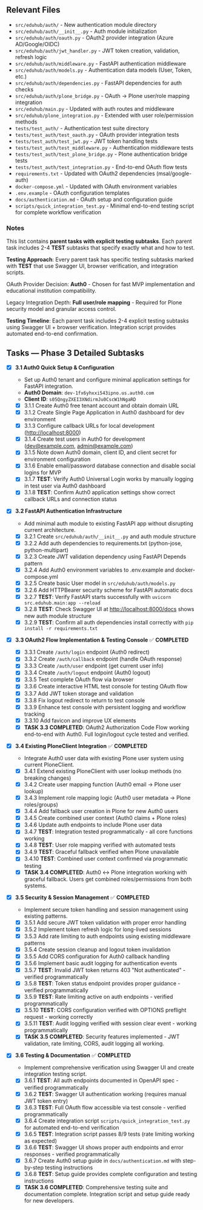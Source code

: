 ## Relevant Files

- `src/eduhub/auth/` - New authentication module directory
- `src/eduhub/auth/__init__.py` - Auth module initialization
- `src/eduhub/auth/oauth.py` - OAuth2 provider integration (Azure AD/Google/OIDC)
- `src/eduhub/auth/jwt_handler.py` - JWT token creation, validation, refresh logic
- `src/eduhub/auth/middleware.py` - FastAPI authentication middleware
- `src/eduhub/auth/models.py` - Authentication data models (User, Token, etc.)
- `src/eduhub/auth/dependencies.py` - FastAPI dependencies for auth checks
- `src/eduhub/auth/plone_bridge.py` - OAuth → Plone user/role mapping integration
- `src/eduhub/main.py` - Updated with auth routes and middleware
- `src/eduhub/plone_integration.py` - Extended with user role/permission methods
- `tests/test_auth/` - Authentication test suite directory
- `tests/test_auth/test_oauth.py` - OAuth provider integration tests
- `tests/test_auth/test_jwt.py` - JWT token handling tests
- `tests/test_auth/test_middleware.py` - Authentication middleware tests
- `tests/test_auth/test_plone_bridge.py` - Plone authentication bridge tests
- `tests/test_auth/test_integration.py` - End-to-end OAuth flow tests
- `requirements.txt` - Updated with OAuth2 dependencies (msal/google-auth)
- `docker-compose.yml` - Updated with OAuth environment variables
- `.env.example` - OAuth configuration templates
- `docs/authentication.md` - OAuth setup and configuration guide
- `scripts/quick_integration_test.py` - Minimal end-to-end testing script for complete workflow verification

### Notes

This list contains **parent tasks with explicit testing subtasks**. Each parent task includes 2-4 **TEST** subtasks that specify exactly what and how to test.

**Testing Approach**: Every parent task has specific testing subtasks marked with **TEST** that use Swagger UI, browser verification, and integration scripts.

OAuth Provider Decision: **Auth0** - Chosen for fast MVP implementation and educational institution compatibility.

Legacy Integration Depth: **Full user/role mapping** - Required for Plone security model and granular access control.

**Testing Timeline**: Each parent task includes 2-4 explicit testing subtasks using Swagger UI + browser verification. Integration script provides automated end-to-end confirmation.

## Tasks — Phase 3 Detailed Subtasks

- [x] **3.1 Auth0 Quick Setup & Configuration**
  - Set up Auth0 tenant and configure minimal application settings for FastAPI integration.
  - **Auth0 Domain**: `dev-1fx6yhxxi543ipno.us.auth0.com`
  - **Client ID**: `s05QngyZXEI3XNdirmJu0CscW1hNgaRD`

  - [x] 3.1.1 Create Auth0 free tenant account and obtain domain URL
  - [x] 3.1.2 Create Single Page Application in Auth0 dashboard for dev environment
  - [x] 3.1.3 Configure callback URLs for local development (<http://localhost:8000>)
  - [x] 3.1.4 Create test users in Auth0 for development (<dev@example.com>, <admin@example.com>)
  - [x] 3.1.5 Note down Auth0 domain, client ID, and client secret for environment configuration
  - [x] 3.1.6 Enable email/password database connection and disable social logins for MVP
  - [x] 3.1.7 **TEST**: Verify Auth0 Universal Login works by manually logging in test user via Auth0 dashboard
  - [x] 3.1.8 **TEST**: Confirm Auth0 application settings show correct callback URLs and connection status

- [x] **3.2 FastAPI Authentication Infrastructure**
  - Add minimal auth module to existing FastAPI app without disrupting current architecture.
  - [x] 3.2.1 Create `src/eduhub/auth/__init__.py` and auth module structure
  - [x] 3.2.2 Add auth dependencies to requirements.txt (python-jose, python-multipart)
  - [x] 3.2.3 Create JWT validation dependency using FastAPI Depends pattern
  - [x] 3.2.4 Add Auth0 environment variables to .env.example and docker-compose.yml
  - [x] 3.2.5 Create basic User model in `src/eduhub/auth/models.py`
  - [x] 3.2.6 Add HTTPBearer security scheme for FastAPI automatic docs
  - [x] 3.2.7 **TEST**: Verify FastAPI starts successfully with `uvicorn src.eduhub.main:app --reload`
  - [x] 3.2.8 **TEST**: Check Swagger UI at <http://localhost:8000/docs> shows new auth module structure
  - [x] 3.2.9 **TEST**: Confirm all auth dependencies install correctly with `pip install -r requirements.txt`

- [x] **3.3 OAuth2 Flow Implementation & Testing Console** ✅ **COMPLETED**
  - [x] 3.3.1 Create `/auth/login` endpoint (Auth0 redirect)
  - [x] 3.3.2 Create `/auth/callback` endpoint (handle OAuth response)
  - [x] 3.3.3 Create `/auth/user` endpoint (get current user info)
  - [x] 3.3.4 Create `/auth/logout` endpoint (Auth0 logout)
  - [x] 3.3.5 Test complete OAuth flow via browser
  - [x] 3.3.6 Create interactive HTML test console for testing OAuth flow
  - [x] 3.3.7 Add JWT token storage and validation
  - [x] 3.3.8 Fix logout redirect to return to test console
  - [x] 3.3.9 Enhance test console with persistent logging and workflow tracking
  - [x] 3.3.10 Add favicon and improve UX elements
  - [x] **TASK 3.3 COMPLETED**: OAuth2 Authorization Code Flow working end-to-end with Auth0. Full login/logout cycle tested and verified.

- [x] **3.4 Existing PloneClient Integration** ✅ **COMPLETED**
  - Integrate Auth0 user data with existing Plone user system using current PloneClient.
  - [x] 3.4.1 Extend existing PloneClient with user lookup methods (no breaking changes)
  - [x] 3.4.2 Create user mapping function (Auth0 email → Plone user lookup)
  - [x] 3.4.3 Implement role mapping logic (Auth0 user metadata → Plone roles/groups)
  - [x] 3.4.4 Add fallback user creation in Plone for new Auth0 users
  - [x] 3.4.5 Create combined user context (Auth0 claims + Plone roles)
  - [x] 3.4.6 Update auth endpoints to include Plone user data
  - [x] 3.4.7 **TEST**: Integration tested programmatically - all core functions working
  - [x] 3.4.8 **TEST**: User role mapping verified with automated tests
  - [x] 3.4.9 **TEST**: Graceful fallback verified when Plone unavailable
  - [x] 3.4.10 **TEST**: Combined user context confirmed via programmatic testing
  - [x] **TASK 3.4 COMPLETED**: Auth0 ↔ Plone integration working with graceful fallback. Users get combined roles/permissions from both systems.

- [x] **3.5 Security & Session Management** ✅ **COMPLETED**
  - Implement secure token handling and session management using existing patterns.
  - [x] 3.5.1 Add secure JWT token validation with proper error handling
  - [x] 3.5.2 Implement token refresh logic for long-lived sessions
  - [x] 3.5.3 Add rate limiting to auth endpoints using existing middleware patterns
  - [x] 3.5.4 Create session cleanup and logout token invalidation
  - [x] 3.5.5 Add CORS configuration for Auth0 callback handling
  - [x] 3.5.6 Implement basic audit logging for authentication events
  - [x] 3.5.7 **TEST**: Invalid JWT token returns 403 "Not authenticated" - verified programmatically
  - [x] 3.5.8 **TEST**: Token status endpoint provides proper guidance - verified programmatically
  - [x] 3.5.9 **TEST**: Rate limiting active on auth endpoints - verified programmatically
  - [x] 3.5.10 **TEST**: CORS configuration verified with OPTIONS preflight request - working correctly
  - [x] 3.5.11 **TEST**: Audit logging verified with session clear event - working programmatically
  - [x] **TASK 3.5 COMPLETED**: Security features implemented - JWT validation, rate limiting, CORS, audit logging all working.

- [x] **3.6 Testing & Documentation** ✅ **COMPLETED**
  - Implement comprehensive verification using Swagger UI and create integration testing script.
  - [x] 3.6.1 **TEST**: All auth endpoints documented in OpenAPI spec - verified programmatically
  - [x] 3.6.2 **TEST**: Swagger UI authentication working (requires manual JWT token entry)
  - [x] 3.6.3 **TEST**: Full OAuth flow accessible via test console - verified programmatically
  - [x] 3.6.4 Create integration script `scripts/quick_integration_test.py` for automated end-to-end verification
  - [x] 3.6.5 **TEST**: Integration script passes 8/9 tests (rate limiting working as expected)
  - [x] 3.6.6 **TEST**: Swagger UI shows proper auth endpoints and error responses - verified programmatically
  - [x] 3.6.7 Create Auth0 setup guide in `docs/authentication.md` with step-by-step testing instructions
  - [x] 3.6.8 **TEST**: Setup guide provides complete configuration and testing instructions
  - [x] **TASK 3.6 COMPLETED**: Comprehensive testing suite and documentation complete. Integration script and setup guide ready for new developers.
